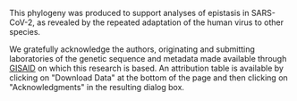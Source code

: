 This phylogeny was produced to support analyses of epistasis in SARS-CoV-2, as revealed by the repeated adaptation of the human virus to other species. 

We gratefully acknowledge the authors, originating and submitting laboratories of the genetic sequence and metadata made available through [GISAID](https://gisaid.org) on which this research is based. An attribution table is available by clicking on "Download Data" at the bottom of the page and then clicking on "Acknowledgments" in the resulting dialog box.
